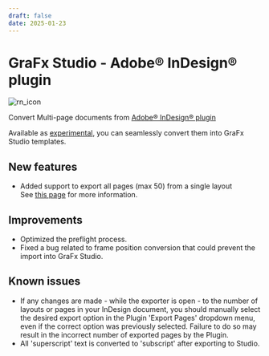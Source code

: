 ```yaml
---
draft: false
date: 2025-01-23
---
```


# GraFx Studio - Adobe® InDesign® plugin

![rn_icon](/assets/icon-GraFx-Studio.svg)

Convert Multi-page documents from [Adobe® InDesign® plugin](/GraFx-Studio/convert/Adobe-InDesign/)

Available as [experimental](/release-notes/experimental/), you can seamlessly convert them into GraFx Studio templates.

<!-- more -->

## New features

- Added support to export all pages (max 50) from a single layout  
See [this page](/GraFx-Studio/convert/Adobe-InDesign/#export-to-grafx-studio) for more information.

## Improvements

- Optimized the preflight process.
- Fixed a bug related to frame position conversion that could prevent the import into GraFx Studio.

## Known issues

- If any changes are made - while the exporter is open - to the number of layouts or pages in your InDesign document, you should manually select the desired export option in the Plugin 'Export Pages' dropdown menu, even if the correct option was previously selected. Failure to do so may result in the incorrect number of exported pages by the Plugin.
- All 'superscript' text is converted to 'subscript' after exporting to Studio.